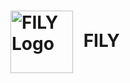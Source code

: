 <h1 font-size=1000px>
<img src="https://github.com/user-attachments/assets/da0b5fda-3b44-4bae-b71e-4b2e55220559" alt="FILY Logo" width="100" style="vertical-align: middle; margin-right: 10px;" />
    FILY
</h1>

  
